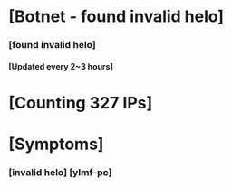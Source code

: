 # [Botnet - found invalid helo]
### [found invalid helo]
#### [Updated every 2~3 hours]

# [Counting 327 IPs]

# [Symptoms] 
###   [invalid helo] [ylmf-pc]
